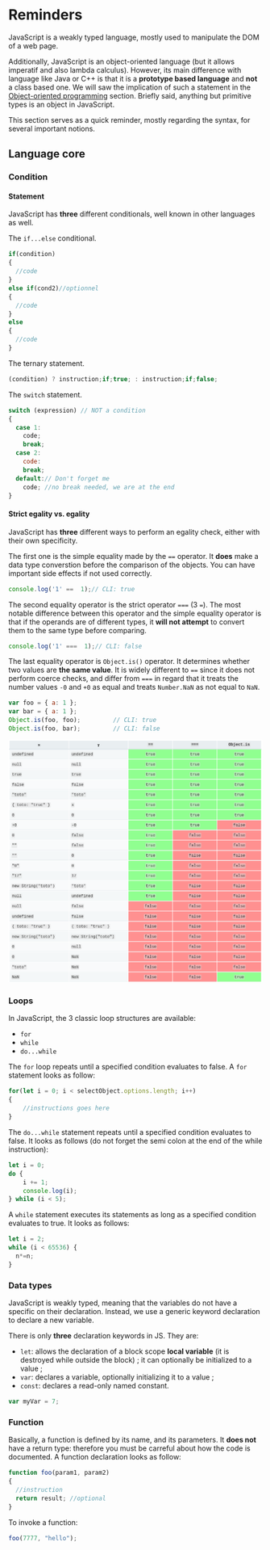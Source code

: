 # Reminders

JavaScript is a weakly typed language, mostly used to manipulate the DOM of a web page.

Additionally, JavaScript is an object-oriented language (but it allows imperatif and also lambda calculus). However, its main difference with language like Java or C++ is that it is a **prototype based language** and **not** a class based one. We will saw the implication of such a statement in the [Object-oriented programming](poo.md) section.
Briefly said, anything but primitive types is an object in JavaScript.

This section serves as a quick reminder, mostly regarding the syntax, for several important notions.

## Language core

### Condition
#### Statement
JavaScript has **three** different conditionals, well known in other languages as well.

The `if...else` conditional.
```js
if(condition)
{
  //code
}
else if(cond2)//optionnel
{
  //code
}
else
{
  //code
}
```

The ternary statement.
```js
(condition) ? instruction;if;true; : instruction;if;false;
```

The `switch` statement.
```js
switch (expression) // NOT a condition
{
  case 1:
    code;
    break;
  case 2:
    code:
    break;
  default:// Don't forget me
    code; //no break needed, we are at the end
}
```

#### Strict egality vs. egality
JavaScript has **three** different ways to perform an egality check, either with their own specificity.

The first one is the simple equality made by the `==` operator. It **does** make a data type converstion before the comparison of the objects. You can have important side effects if not used correctly.
```js
console.log('1' ==  1);// CLI: true
```

The second equality operator is the strict operator `===` (3 `=`). The most notable difference between this operator and the simple equality operator is that if the operands are of different types, it **will not attempt** to convert them to the same type before comparing.
```js
console.log('1' ===  1);// CLI: false
```

The last equality operator is `Object.is()` operator. It determines whether two values are **the same value**. It is widely different to `==` since it does not perform coerce checks, and differ from `===` in regard that it treats the number values `-0` and `+0` as equal and treats `Number.NaN` as not equal to `NaN`.
```js
var foo = { a: 1 };
var bar = { a: 1 };
Object.is(foo, foo);         // CLI: true
Object.is(foo, bar);         // CLI: false
```
![Egality table, courtesy of MDN](resources/egality.png)

### Loops
In JavaScript, the 3 classic loop structures are available:
* `for`
* `while`
* `do...while`

The `for` loop repeats until a specified condition evaluates to false. A `for` statement looks as follow:
```js
for(let i = 0; i < selectObject.options.length; i++)
{
    //instructions goes here
}
```

The `do...while` statement repeats until a specified condition evaluates to false. It looks as follows (do not forget the semi colon at the end of the while instruction):
```js
let i = 0;
do {
    i += 1;
    console.log(i);
} while (i < 5);
```

A `while` statement executes its statements as long as a specified condition evaluates to true. It looks as follows:
```js
let i = 2;
while (i < 65536) {
  n*=n;
}
```

### Data types
JavaScript is weakly typed, meaning that the variables do not have a specific on their declaration. Instead, we use a generic keyword declaration to declare a new variable.

There is only **three** declaration keywords in JS. They are:

* `let`: allows the declaration of a block scope **local variable** (it is destroyed while outside the block) ; it can optionally be initialized to a value ;
* `var`: declares a variable, optionally initializing it to a value ;
* `const`: declares a read-only named constant.

```js
var myVar = 7;
```

### Function
Basically, a function is defined by its name, and its parameters. It **does not** have a return type: therefore you must be carreful about how the code is documented.
A function declaration looks as follow:
```js
function foo(param1, param2)
{
  //instruction
  return result; //optional
}
```

To invoke a function:
```js
foo(7777, "hello");
```